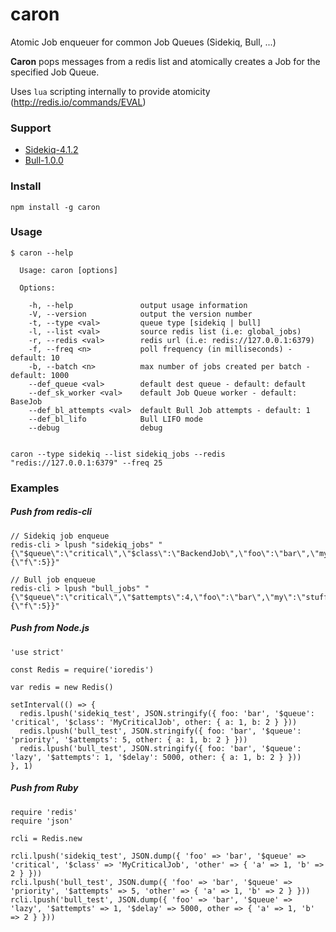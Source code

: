 # caron

Atomic Job enqueuer for common Job Queues (Sidekiq, Bull, ...)

**Caron** pops messages from a redis list and atomically creates a Job for the specified Job Queue.

Uses `lua` scripting internally to provide atomicity (http://redis.io/commands/EVAL)

### Support

* [Sidekiq-4.1.2](https://github.com/mperham/sidekiq)
* [Bull-1.0.0](https://github.com/OptimalBits/bull)

### Install
```
npm install -g caron
```

### Usage
```
$ caron --help

  Usage: caron [options]

  Options:

    -h, --help               output usage information
    -V, --version            output the version number
    -t, --type <val>         queue type [sidekiq | bull]
    -l, --list <val>         source redis list (i.e: global_jobs)
    -r, --redis <val>        redis url (i.e: redis://127.0.0.1:6379)
    -f, --freq <n>           poll frequency (in milliseconds) - default: 10
    -b, --batch <n>          max number of jobs created per batch - default: 1000
    --def_queue <val>        default dest queue - default: default
    --def_sk_worker <val>    default Job Queue worker - default: BaseJob
    --def_bl_attempts <val>  default Bull Job attempts - default: 1
    --def_bl_lifo            Bull LIFO mode
    --debug                  debug    
    
```

```
caron --type sidekiq --list sidekiq_jobs --redis "redis://127.0.0.1:6379" --freq 25
```

### Examples

##### Push from redis-cli
```
// Sidekiq job enqueue
redis-cli > lpush "sidekiq_jobs" "{\"$queue\":\"critical\",\"$class\":\"BackendJob\",\"foo\":\"bar\",\"my\":\"stuff\",\"other\":\"stuff\",\"other\":{\"f\":5}}"

// Bull job enqueue
redis-cli > lpush "bull_jobs" "{\"$queue\":\"critical\",\"$attempts\":4,\"foo\":\"bar\",\"my\":\"stuff\",\"other\":{\"f\":5}}"
```

##### Push from Node.js

```
'use strict'

const Redis = require('ioredis')

var redis = new Redis()

setInterval(() => {
  redis.lpush('sidekiq_test', JSON.stringify({ foo: 'bar', '$queue': 'critical', '$class': 'MyCriticalJob', other: { a: 1, b: 2 } }))
  redis.lpush('bull_test', JSON.stringify({ foo: 'bar', '$queue': 'priority', '$attempts': 5, other: { a: 1, b: 2 } }))
  redis.lpush('bull_test', JSON.stringify({ foo: 'bar', '$queue': 'lazy', '$attempts': 1, '$delay': 5000, other: { a: 1, b: 2 } }))
}, 1)
```

##### Push from Ruby

```
require 'redis'
require 'json'

rcli = Redis.new

rcli.lpush('sidekiq_test', JSON.dump({ 'foo' => 'bar', '$queue' => 'critical', '$class' => 'MyCriticalJob', 'other' => { 'a' => 1, 'b' => 2 } }))
rcli.lpush('bull_test', JSON.dump({ 'foo' => 'bar', '$queue' => 'priority', '$attempts' => 5, 'other' => { 'a' => 1, 'b' => 2 } }))
rcli.lpush('bull_test', JSON.dump({ 'foo' => 'bar', '$queue' => 'lazy', '$attempts' => 1, '$delay' => 5000, other => { 'a' => 1, 'b' => 2 } }))
```
